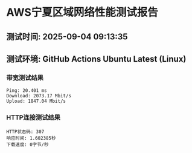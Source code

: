 # AWS宁夏区域网络性能测试报告
## 测试时间: 2025-09-04 09:13:35
## 测试环境: GitHub Actions Ubuntu Latest (Linux)

### 带宽测试结果
```
Ping: 20.401 ms
Download: 2073.17 Mbit/s
Upload: 1847.04 Mbit/s
```

### HTTP连接测试结果
```
HTTP状态码: 307
响应时间: 1.602385秒
下载速度: 0字节/秒
```

